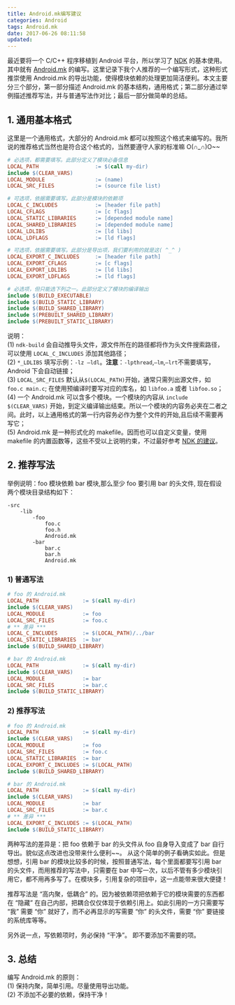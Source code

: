 ```yaml
---
title: Android.mk编写建议
categories: Android
tags: Android.mk
date: 2017-06-26 08:11:58
updated: 
---
```


最近要将一个 C/C++ 程序移植到 Android 平台，所以学习了 [NDK](https://developer.android.com/ndk/guides/index.html) 的基本使用。其中就有 [Android.mk](https://developer.android.com/ndk/guides/android_mk.html) 的编写。这里记录下我个人推荐的一个编写形式，这种形式推崇使用 Android.mk 的导出功能，使得模块依赖的处理更加简洁便利。本文主要分三个部分，第一部分描述 Android.mk 的基本结构，通用格式；第二部分通过举例描述推荐写法，并与普通写法作对比；最后一部分做简单的总结。

<!-- more -->

## 1. 通用基本格式

这里是一个通用格式，大部分的 Android.mk 都可以按照这个格式来编写的。我所说的推荐格式当然也是符合这个格式的，当然要遵守人家的标准嘛 O(∩_∩)O~~

```makefile
# 必选项，都需要填写。此部分定义了模块必备信息
LOCAL_PATH                  := $(call my-dir)
include $(CLEAR_VARS)
LOCAL_MODULE                := (name)
LOCAL_SRC_FILES             := (source file list)

# 可选项，依据需要填写。此部分是模块的依赖项
LOCAL_C_INCLUDES            := [header file path]
LOCAL_CFLAGS                := [c flags]
LOCAL_STATIC_LIBRARIES      := [depended module name] 
LOCAL_SHARED_LIBRARIES      := [depended module name]
LOCAL_LDLIBS                := [ld libs]
LOCAL_LDFLAGS               := [ld flags]

# 可选项，依据需要填写。此部分是导出项，我们要利用的就是这( ^_^ )
LOCAL_EXPORT_C_INCLUDES     := [header file path] 
LOCAL_EXPORT_CFLAGS         := [c flags]
LOCAL_EXPORT_LDLIBS         := [ld libs] 
LOCAL_EXPORT_LDFLAGS        := [ld flags]

# 必选项，但只能选下列之一。此部分定义了模块的编译输出
include $(BUILD_EXECUTABLE) 
include $(BUILD_STATIC_LIBRARY) 
include $(BUILD_SHARED_LIBRARY) 
include $(PREBUILT_SHARED_LIBRARY)
include $(PREBUILT_STATIC_LIBRARY)
```

说明：  
(1) `ndk-build` 会自动推导头文件，源文件所在的路径都将作为头文件搜索路径，可以使用 `LOCAL_C_INCLUDES` 添加其他路径；  
(2) `*_LDLIBS` 填写示例：`-lz –ldl`。**注意**：`-lpthread`,`–lm`,`–lrt`不需要填写，Android 下会自动链接；     
(3) `LOCAL_SRC_FILES` 默认从`$(LOCAL_PATH)`开始，通常只需列出源文件，如 `foo.c main.c`; 在使用预编译时要写对应的库名，如 `libfoo.a` 或者 `libfoo.so`；  
(4) 一个 Android.mk 可以含多个模块。一个模块的内容从 `include $(CLEAR_VARS)` 开始，到定义编译输出结束。所以一个模块的内容务必夹在二者之间。此时，以上通用格式的第一行内容务必作为整个文件的开始,且后续不需要再写它；    
(5) Android.mk 是一种形式化的 makefile。因而也可以自定义变量，使用 makefile 的内置函数等，这些不受以上说明约束，不过最好参考 [NDK 的建议](https://developer.android.com/ndk/guides/android_mk.html#var)。


## 2. 推荐写法

举例说明：foo 模块依赖 bar 模块,那么至少 foo 要引用 bar 的头文件, 现在假设两个模块目录结构如下：   

```
-src
    -lib
        -foo
            foo.c
            foo.h
            Android.mk
        -bar
            bar.c
            bar.h
            Android.mk
```

### 1) 普通写法

```makefile
# foo 的 Android.mk
LOCAL_PATH              := $(call my-dir)
include $(CLEAR_VARS)
LOCAL_MODULE            := foo
LOCAL_SRC_FILES         := foo.c
# ** 差异 ***
LOCAL_C_INCLUDES        := $(LOCAL_PATH)/../bar
LOCAL_STATIC_LIBRARIES  := bar 
include $(BUILD_SHARED_LIBRARY) 

# bar 的 Android.mk
LOCAL_PATH              := $(call my-dir)
include $(CLEAR_VARS)
LOCAL_MODULE            := bar
LOCAL_SRC_FILES         := bar.c
include $(BUILD_STATIC_LIBRARY) 
```

### 2) 推荐写法

```makefile
# foo 的 Android.mk
LOCAL_PATH              := $(call my-dir)
include $(CLEAR_VARS)
LOCAL_MODULE            := foo
LOCAL_SRC_FILES         := foo.c
LOCAL_STATIC_LIBRARIES  := bar
LOCAL_EXPORT_C_INCLUDES	:= $(LOCAL_PATH)   
include $(BUILD_SHARED_LIBRARY) 

# bar 的 Android.mk
LOCAL_PATH              := $(call my-dir)
include $(CLEAR_VARS)
LOCAL_MODULE            := bar
LOCAL_SRC_FILES         := bar.c
# ** 差异 ***
LOCAL_EXPORT_C_INCLUDES	:= $(LOCAL_PATH)  
include $(BUILD_STATIC_LIBRARY) 
```

两种写法的差异是：把 foo 依赖于 bar 的头文件从 foo 自身导入变成了 bar 自行导出。貌似这点改进也没带来什么便利~~。 从这个简单的例子看确实如此。但是想想，引用 bar 的模块比较多的时候，按照普通写法，每个里面都要写引用 bar 的头文件，而用推荐的写法中，只需要在 bar 中写一次，以后不管有多少模块引用它，都不用再多写了。在模块多，引用复杂的项目中，这一点能带来很大便捷！

推荐写法是 “高内聚，低耦合” 的。因为被依赖项把依赖于它的模块需要的东西都在 “隐藏” 在自己内部，把耦合仅仅体现于依赖引用上。如此引用的一方只需要写 “我” 需要 “你” 就好了，而不必再显示的写需要 “你” 的头文件，需要 “你” 要链接的系统库等等。   

另外说一点，写依赖项时，务必保持 “干净”。 即不要添加不需要的项。   


## 3. 总结  

编写 Android.mk 的原则：   
(1)	保持内聚，简单引用。尽量使用导出功能。  
(2)	不添加不必要的依赖，保持干净！
